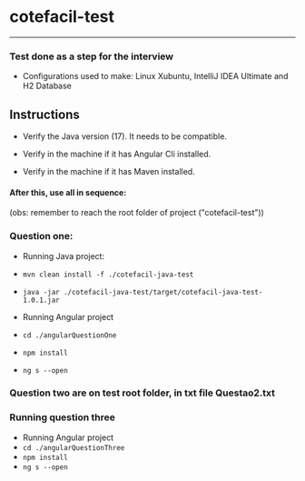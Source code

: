 # cotefacil-test

-- -

### Test done as a step for the interview

* Configurations used to make: Linux Xubuntu, IntelliJ IDEA Ultimate and H2 Database

## Instructions

* Verify the Java version (17). It needs to be compatible.

* Verify in the machine if it has Angular Cli installed.

* Verify in the machine if it has Maven installed.

#### After this, use all in sequence:

(obs: remember to reach the root folder of project ("cotefacil-test"))

### Question one:

* Running Java project:
* `mvn clean install -f ./cotefacil-java-test`
* `java -jar ./cotefacil-java-test/target/cotefacil-java-test-1.0.1.jar`

* Running Angular project
* `cd ./angularQuestionOne`
* `npm install`
* `ng s --open`

### Question two are on test root folder, in txt file Questao2.txt

### Running question three

* Running Angular project
* `cd ./angularQuestionThree`
* `npm install`
* `ng s --open`